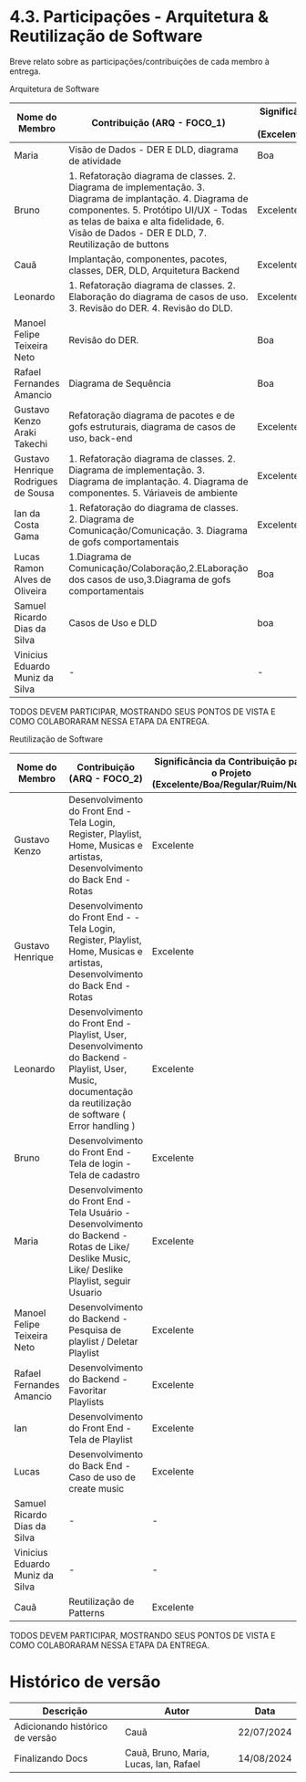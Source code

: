 # 4.3. Participações - Arquitetura & Reutilização de Software

Breve relato sobre as participações/contribuições de cada membro à entrega.

Arquitetura de Software

|Nome do Membro | Contribuição (ARQ - FOCO_1) | Significância da Contribuição para o Projeto (Excelente/Boa/Regular/Ruim/Nula) |
| --- | --- | --- |
| Maria | Visão de Dados - DER E DLD, diagrama de atividade | Boa |
| Bruno | 1. Refatoração diagrama de classes. 2. Diagrama de implementação. 3. Diagrama de implantação. 4. Diagrama de componentes. 5. Protótipo UI/UX - Todas as telas de baixa e alta fidelidade, 6. Visão de Dados - DER E DLD, 7. Reutilização de buttons | Excelente |
| Cauã | Implantação, componentes, pacotes, classes, DER, DLD, Arquitetura Backend | Excelente |
| Leonardo | 1. Refatoração diagrama de classes. 2. Elaboração do diagrama de casos de uso. 3. Revisão do DER. 4. Revisão do DLD. | Excelente |
| Manoel Felipe Teixeira Neto | Revisão do DER.| Boa |
| Rafael Fernandes Amancio | Diagrama de Sequência | Boa |
| Gustavo Kenzo Araki Takechi | Refatoração diagrama de pacotes e de gofs estruturais, diagrama de casos de uso, back-end | Excelente |
| Gustavo Henrique Rodrigues de Sousa | 1. Refatoração diagrama de classes. 2. Diagrama de implementação. 3. Diagrama de implantação. 4. Diagrama de componentes. 5. Váriaveis de ambiente | Excelente |
| Ian da Costa Gama | 1. Refatoração do diagrama de classes. 2. Diagrama de Comunicação/Comunicação. 3. Diagrama de gofs comportamentais | Excelente |
| Lucas Ramon Alves de Oliveira |1.Diagrama de Comunicação/Colaboração,2.ELaboração dos casos de uso,3.Diagrama de gofs comportamentais  | Boa |
| Samuel Ricardo Dias da Silva | Casos de Uso e DLD | boa |
| Vinicius Eduardo Muniz da Silva | - | - |


TODOS DEVEM PARTICIPAR, MOSTRANDO SEUS PONTOS DE VISTA E COMO COLABORARAM NESSA ETAPA DA ENTREGA.


Reutilização de Software

|Nome do Membro | Contribuição (ARQ - FOCO_2) | Significância da Contribuição para o Projeto (Excelente/Boa/Regular/Ruim/Nula) |
| --- | --- | --- |
| Gustavo Kenzo |  Desenvolvimento do Front End - Tela Login, Register, Playlist, Home, Musicas e artistas, Desenvolvimento do Back End - Rotas   | Excelente |
| Gustavo Henrique |  Desenvolvimento do Front End - - Tela Login, Register, Playlist, Home, Musicas e artistas, Desenvolvimento do Back End - Rotas | Excelente |
| Leonardo |  Desenvolvimento do Front End - Playlist, User, Desenvolvimento do Backend - Playlist, User, Music, documentação da reutilização de software ( Error handling ) | Excelente |
| Bruno |  Desenvolvimento do Front End - Tela de login - Tela de cadastro | Excelente |
| Maria |  Desenvolvimento do Front End - Tela Usuário -  Desenvolvimento do Backend  - Rotas de Like/ Deslike Music, Like/ Deslike Playlist, seguir Usuario | Excelente |
| Manoel Felipe Teixeira Neto | Desenvolvimento do Backend - Pesquisa de playlist / Deletar Playlist | Excelente |
| Rafael Fernandes Amancio | Desenvolvimento do Backend - Favoritar Playlists | Excelente | 
| Ian | Desenvolvimento do Front End - Tela de Playlist  | Excelente | 
| Lucas | Desenvolvimento do Back End - Caso de uso de create music | Excelente |
| Samuel Ricardo Dias da Silva | - | - |
| Vinicius Eduardo Muniz da Silva | - | - |
| Cauã | Reutilização de Patterns | Excelente |


TODOS DEVEM PARTICIPAR, MOSTRANDO SEUS PONTOS DE VISTA E COMO COLABORARAM NESSA ETAPA DA ENTREGA.

# Histórico de versão

| Descrição | Autor | Data |
|----|----|----|
| Adicionando histórico de versão | Cauã | 22/07/2024 |
| Finalizando Docs | Cauã, Bruno, Maria, Lucas, Ian, Rafael | 14/08/2024 |

